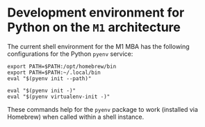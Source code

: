 # Development environment for Python on the `M1` architecture


The current shell environment for the M1 MBA has the following configurations for the Python `pyenv` service:

```
export PATH=$PATH:/opt/homebrew/bin
export PATH=$PATH:~/.local/bin
eval "$(pyenv init --path)"
```

```
eval "$(pyenv init -)"
eval "$(pyenv virtualenv-init -)"
```

These commands help for the `pyenv` package to work (installed via Homebrew) when called within a shell instance.